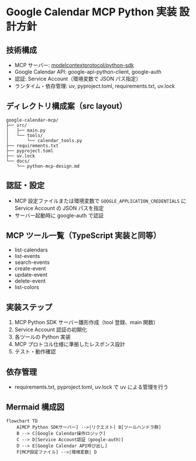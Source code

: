 # Google Calendar MCP Python 実装 設計方針

## 技術構成

- MCP サーバー: [modelcontextprotocol/python-sdk](https://github.com/modelcontextprotocol/python-sdk)
- Google Calendar API: google-api-python-client, google-auth
- 認証: Service Account（環境変数で JSON パス指定）
- ランタイム・依存管理: uv, pyproject.toml, requirements.txt, uv.lock

## ディレクトリ構成案（src layout）

```
google-calendar-mcp/
├── src/
│   ├── main.py
│   └── tools/
│       └── calendar_tools.py
├── requirements.txt
├── pyproject.toml
├── uv.lock
└── docs/
    └── python-mcp-design.md
```

## 認証・設定

- MCP 設定ファイルまたは環境変数で `GOOGLE_APPLICATION_CREDENTIALS` に Service Account の JSON パスを指定
- サーバー起動時に google-auth で認証

## MCP ツール一覧（TypeScript 実装と同等）

- list-calendars
- list-events
- search-events
- create-event
- update-event
- delete-event
- list-colors

## 実装ステップ

1. MCP Python SDK サーバー雛形作成（tool 登録、main 関数）
2. Service Account 認証の初期化
3. 各ツールの Python 実装
4. MCP プロトコル仕様に準拠したレスポンス設計
5. テスト・動作確認

## 依存管理

- requirements.txt, pyproject.toml, uv.lock で uv による管理を行う

## Mermaid 構成図

```mermaid
flowchart TD
    A[MCP Python SDKサーバー] -->|リクエスト| B[ツールハンドラ群]
    B --> C[Google Calendar操作ロジック]
    C --> D[Service Account認証（google-auth）]
    D --> E[Google Calendar API呼び出し]
    F[MCP設定ファイル] -->|環境変数| D
```
